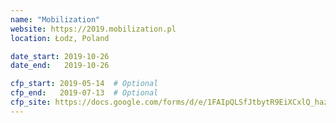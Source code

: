 ```yaml
---
name: "Mobilization"
website: https://2019.mobilization.pl
location: Łodz, Poland

date_start: 2019-10-26
date_end:   2019-10-26

cfp_start: 2019-05-14  # Optional
cfp_end:   2019-07-13  # Optional
cfp_site: https://docs.google.com/forms/d/e/1FAIpQLSfJtbytR9EiXCxlQ_hazb9odZUUYz88X2-Su3w8Kjjj6RlxnA/viewform
---
```

